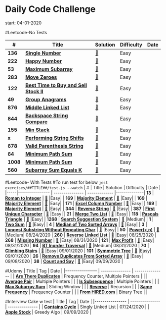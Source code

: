 # Daily Code Challenge
start: 04-01-2020

#Leetcode-No Tests

|  #  | Title           |  Solution       | Difficulty    | Date         |
|-----|---------------- | --------------- | ------------- |--------------|
**136** | [**Single Number**](https://leetcode.com/problems/single-number/) | [:key:](https://github.com/minheekangg/kata-a-day/blob/master/exercises/leetcode/136-single-number.js) |Easy| |
**222** | [**Happy Number**](https://leetcode.com/problems/happy-number/) | [:key:](https://github.com/minheekangg/kata-a-day/blob/master/exercises/leetcode/222-happy-number.js) |Easy| |
**53** | [**Maximum Subarray**](https://leetcode.com/problems/maximum-subarray/) | [:key:](https://github.com/minheekangg/kata-a-day/blob/master/exercises/leetcode/53-max-subarray.js) |Easy| |
**283** | [**Move Zeroes**](https://leetcode.com/problems/move-zeroes/) | [:key:](https://github.com/minheekangg/kata-a-day/blob/master/exercises/leetcode/283-move-zeroes.js) |Easy| |
**122** | [**Best Time to Buy and Sell Stock II**](https://leetcode.com/problems/best-time-to-buy-and-sell-stock-ii/submissions/) | [:key:](https://github.com/minheekangg/kata-a-day/blob/master/exercises/leetcode/122-best-stock-profit.js) |Easy| |
**49** | [**Group Anagrams**](https://leetcode.com/problems/group-anagrams/) | [:key:](https://github.com/minheekangg/kata-a-day/blob/master/exercises/leetcode/49-group-anagrams.js) |Easy| |
**876** | [**Middle Linked List**](https://leetcode.com/problems/middle-of-the-linked-list/) | [:key:](https://github.com/minheekangg/kata-a-day/blob/master/exercises/leetcode/876-middle-linked-list.js) |Easy| |
**844** | [**Backspace String Compare**](https://leetcode.com/problems/backspace-string-compare/) | [:key:](https://github.com/minheekangg/kata-a-day/blob/master/exercises/leetcode/844-backspace-string-compare.js) |Easy| |
**155** | [**Min Stack**](https://leetcode.com/problems/min-stack/) | [:key:](https://github.com/minheekangg/kata-a-day/blob/master/exercises/leetcode/155-min-stack.js) |Easy| |
**x** | [**Performing String Shifts**](https://leetcode.com/explore/challenge/card/30-day-leetcoding-challenge/529/week-2/3299/) | [:key:](https://github.com/minheekangg/kata-a-day/blob/master/exercises/leetcode/performing-string-shifts.js) |Easy| |
**678** | [**Valid Parenthesis String**](https://leetcode.com/problems/valid-parenthesis-string/) | [:key:](https://github.com/minheekangg/kata-a-day/blob/master/exercises/leetcode/678-valid-parenthesis-string.js) |Easy| |
**64** | [**Minimum Path Sum**](https://leetcode.com/problems/minimum-path-sum/) | [:key:](https://github.com/minheekangg/kata-a-day/blob/master/exercises/leetcode/64-minimum-path-sum.js) |Easy| |
**1008** | [**Minimum Path Sum**](https://leetcode.com/problems/construct-binary-search-tree-from-preorder-traversal/) | [:key:](https://github.com/minheekangg/kata-a-day/blob/master/exercises/leetcode/1008-construct-bst-preorder.js) |Easy|  |
**560** | [**Subarray Sum Equals K**](https://leetcode.com/problems/subarray-sum-equals-k/) | [:key:](https://github.com/minheekangg/kata-a-day/blob/master/exercises/leetcode/560-subarray-sum-equals-k.js) |Easy| |


#Leetcode- With Tests
#To run test for below
```jest exercises/##TITLE##/test.js --watch```
|  #  | Title           |  Solution       | Difficulty    | Date          |
|-----|---------------- | --------------- | ------------- |--------------|
**13** | [**Roman to Integer**](https://leetcode.com/problems/roman-to-integer/) | [:key:](https://github.com/minheekangg/kata-a-day/blob/master/exercises/leetcode/13-roman-to-integer/index.js) |Easy| |
**169** | [**Majority Element**](https://leetcode.com/problems/majority-element/) | [:key:](https://github.com/minheekangg/kata-a-day/blob/master/exercises/leetcode/169-majority-element/index.js) |Easy| |
**169** | [**Majority Element**](https://leetcode.com/problems/majority-element/) | [:key:](https://github.com/minheekangg/kata-a-day/blob/master/exercises/leetcode/169-majority-element/index.js) |Easy| |
**171** | [**Excel Column Number**](https://leetcode.com/problems/excel-sheet-column-number/) | [:key:](https://github.com/minheekangg/kata-a-day/blob/master/exercises/leetcode/171-excel-column-number/index.js) |Easy| |
**169** | [**Majority Element**](https://leetcode.com/problems/majority-element/) | [:key:](https://github.com/minheekangg/kata-a-day/blob/master/exercises/leetcode/169-majority-element/index.js) |Easy| |
**344** | [**Reverse String**](https://leetcode.com/problems/reverse-string/) | [:key:](https://github.com/minheekangg/kata-a-day/blob/master/exercises/leetcode/344-reverse-string/index.js) |Easy| |
**387** | [**First Unique Character**](https://leetcode.com/problems/first-unique-character-in-a-string/) | [:key:](https://github.com/minheekangg/kata-a-day/blob/master/exercises/leetcode/387-first-uniq-char/index.js) |Easy| |
**21** | [**Merge Two List**](https://leetcode.com/problems/merge-two-sorted-lists/) | [:key:](https://github.com/minheekangg/kata-a-day/blob/master/exercises/leetcode/21-merge-two-list/index.js) |Easy| |
**118** | [**Pascals Triangle**](https://leetcode.com/problems/pascals-triangle/) | [:key:](https://github.com/minheekangg/kata-a-day/blob/master/exercises/leetcode/118-pascal-triangle/index.js) |Easy| |
**1268** | [**Search Suggestion System**](https://leetcode.com/problems/search-suggestions-system/) | [:key:](https://github.com/minheekangg/kata-a-day/blob/master/exercises/leetcode/1268-search-suggestion-system/index.js) |Medium| |
**1** | [**Two Sum**](https://leetcode.com/problems/two-sum/) | [:key:](https://github.com/minheekangg/kata-a-day/blob/master/exercises/leetcode/1-two-sum/index.js) |Easy| |
**4** | [**Median of Two Sorted Arrays**](https://leetcode.com/problems/median-of-two-sorted-arrays/) | [:key:](https://github.com/minheekangg/kata-a-day/blob/master/exercises/leetcode/4-medium-sorted-arr/index.js) |Easy| |
**3** | [**Longest Substring Without Repeating Char**](https://leetcode.com/problems/longest-substring-without-repeating-characters/) | [:key:](https://github.com/minheekangg/kata-a-day/blob/master/exercises/leetcode/3-longest-substring/index.js) |Easy| |
**50** | [**Power(x,n)**](https://leetcode.com/problems/powx-n) | [:key:](https://github.com/minheekangg/kata-a-day/blob/master/exercises/leetcode/50-power-xn/index.js) |Medium| 08/24/2020 |
**260** | [**Reverse Linked List**](https://leetcode.com/problems/reverse-linked-list/) | [:key:](https://github.com/minheekangg/kata-a-day/blob/master/exercises/leetcode/206-reverse-linked-list/index.js) |Easy| 08/25/2020 |
**268** | [**Missing Number**](https://leetcode.com/problems/missing-number/) | [:key:](https://github.com/minheekangg/kata-a-day/blob/master/exercises/leetcode/268-missing-number/index.js) |Easy| 08/31/2020 |
**121** | [**Max Profit**](https://leetcode.com/problems/best-time-to-buy-and-sell-stock/) | [:key:](https://github.com/minheekangg/kata-a-day/blob/master/exercises/leetcode/121-max-profit/index.js) |Easy| 08/31/2020 |
**94** | [**BT Inorder Traversal**](https://leetcode.com/problems/binary-tree-inorder-traversal/) | [:key:](https://github.com/minheekangg/kata-a-day/blob/master/exercises/leetcode/94-bt-inorder-traversal/index.js) |Medium| 08/31/2020 |
**70** | [**Climbing Stairs**](https://leetcode.com/problems/climbing-stairs/) | [:key:](https://github.com/minheekangg/kata-a-day/blob/master/exercises/leetcode/70-climbing-stairs/index.js) |Easy| 09/01/2020 |
**101** | [**Symmetric Tree**](https://leetcode.com/problems/symmetric-tree/) | [:key:](https://github.com/minheekangg/kata-a-day/blob/master/exercises/leetcode/101-symmetric-tree/index.js) |Easy| 09/01/2020 |
**26** | [**Remove Duplicates From Sorted Array**](https://leetcode.com/problems/remove-duplicates-from-sorted-array/) | [:key:](https://github.com/minheekangg/kata-a-day/blob/master/exercises/leetcode/26-remove-sorted-arr/index.js) |Easy| 09/08/2020 |
**38** | [**Count and Say**](https://leetcode.com/problems/count-and-say/) | [:key:](https://github.com/minheekangg/kata-a-day/blob/master/exercises/leetcode/38-count-and-say/index.js) |Easy| 09/09/2020 |


#Udemy
| Title           | Tag             | Date            |
|---------------- | --------------- | --------------- |
| [**Are There Duplicates**](https://github.com/minheekangg/kata-a-day/blob/master/exercises/udemy/are-there-duplicates.js) | Frequency Counter, Multiple Pointers | |
| [**Average Pair**](https://github.com/minheekangg/kata-a-day/blob/master/exercises/udemy/average-pair.js) | Multiple Pointers | |
| [**Is Subsequence**](https://github.com/minheekangg/kata-a-day/blob/master/exercises/udemy/is-subsequence.js) | Multiple Pointers | |
| [**Max Subarray Sum**](https://github.com/minheekangg/kata-a-day/blob/master/exercises/udemy/max-subarray-sum.js) | Sliding Window | |
| [**Reverse**](https://github.com/minheekangg/kata-a-day/blob/master/exercises/udemy/reverse.js) | Recursion | |
| [**Same Frequency**](https://github.com/minheekangg/kata-a-day/blob/master/exercises/udemy/same-frequency.js) | Frequency Counter | |
| [**From HIRED.com**](https://github.com/minheekangg/kata-a-day/blob/master/exercises/udemy/hired-BT-longer/index.js) | Binary Tree | |

#Interview Cake w test
| Title           | Tag             | Date            |
|---------------- | --------------- | --------------- |
| [**Contains Cycle**](https://github.com/minheekangg/kata-a-day/blob/master/exercises/interview-cake/conatins-cycle/index.js) | Singly Linked List | 07/24/2020 |
| [**Apple Stock**](https://github.com/minheekangg/kata-a-day/blob/master/exercises/interview-cake/apple-stock/index.js) | Greedy Algo | 09/09/2020 |
